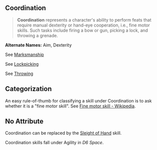 Coordination
------------

> __Coordination__ represents a character's ability to perform feats that require manual dexterity or hand-eye cooperation, i.e., fine motor skills. Such tasks include firing a bow or gun, picking a lock, and throwing a grenade.

__Alternate Names:__ Aim, <span title='Star Wars'>Dexterity</span>

See [Marksmanship](Marksmanship.md)

See [Lockpicking](SleightOfHand.md#lockpicking)

See [Throwing](Throwing.md)

Categorization
--------------

An easy rule-of-thumb for classifying a skill under Coordination is to ask whether it is a "fine motor skill". See [Fine motor skill - Wikipedia](https://en.wikipedia.org/wiki/Fine_motor_skill).

No Attribute
------------

Coordination can be replaced by the [Sleight of Hand](SleightOfHand.md) skill.

Coordination skills fall under Agility in _D6 Space_.
